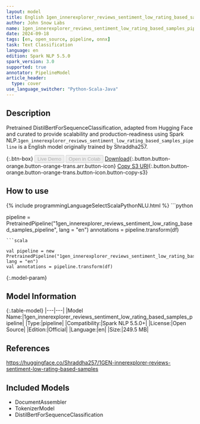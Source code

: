 ```yaml
---
layout: model
title: English 1gen_innerexplorer_reviews_sentiment_low_rating_based_samples_pipeline pipeline DistilBertForSequenceClassification from Shraddha257
author: John Snow Labs
name: 1gen_innerexplorer_reviews_sentiment_low_rating_based_samples_pipeline
date: 2024-09-18
tags: [en, open_source, pipeline, onnx]
task: Text Classification
language: en
edition: Spark NLP 5.5.0
spark_version: 3.0
supported: true
annotator: PipelineModel
article_header:
  type: cover
use_language_switcher: "Python-Scala-Java"
---
```


## Description

Pretrained DistilBertForSequenceClassification, adapted from Hugging Face and curated to provide scalability and production-readiness using Spark NLP.`1gen_innerexplorer_reviews_sentiment_low_rating_based_samples_pipeline` is a English model originally trained by Shraddha257.

{:.btn-box}
<button class="button button-orange" disabled>Live Demo</button>
<button class="button button-orange" disabled>Open in Colab</button>
[Download](https://s3.amazonaws.com/auxdata.johnsnowlabs.com/public/models/1gen_innerexplorer_reviews_sentiment_low_rating_based_samples_pipeline_en_5.5.0_3.0_1726625943114.zip){:.button.button-orange.button-orange-trans.arr.button-icon}
[Copy S3 URI](s3://auxdata.johnsnowlabs.com/public/models/1gen_innerexplorer_reviews_sentiment_low_rating_based_samples_pipeline_en_5.5.0_3.0_1726625943114.zip){:.button.button-orange.button-orange-trans.button-icon.button-copy-s3}

## How to use



<div class="tabs-box" markdown="1">
{% include programmingLanguageSelectScalaPythonNLU.html %}
```python

pipeline = PretrainedPipeline("1gen_innerexplorer_reviews_sentiment_low_rating_based_samples_pipeline", lang = "en")
annotations =  pipeline.transform(df)   

```
```scala

val pipeline = new PretrainedPipeline("1gen_innerexplorer_reviews_sentiment_low_rating_based_samples_pipeline", lang = "en")
val annotations = pipeline.transform(df)

```
</div>

{:.model-param}
## Model Information

{:.table-model}
|---|---|
|Model Name:|1gen_innerexplorer_reviews_sentiment_low_rating_based_samples_pipeline|
|Type:|pipeline|
|Compatibility:|Spark NLP 5.5.0+|
|License:|Open Source|
|Edition:|Official|
|Language:|en|
|Size:|249.5 MB|

## References

https://huggingface.co/Shraddha257/1GEN-innerexplorer-reviews-sentiment-low-rating-based-samples

## Included Models

- DocumentAssembler
- TokenizerModel
- DistilBertForSequenceClassification